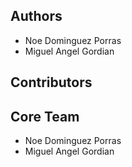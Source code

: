 ## Authors
- Noe Dominguez Porras
- Miguel Angel Gordian

## Contributors

## Core Team
- Noe Dominguez Porras
- Miguel Angel Gordian
